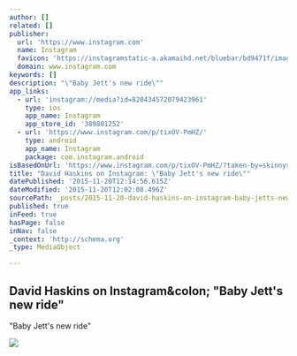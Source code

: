 ```yaml
---
author: []
related: []
publisher:
  url: 'https://www.instagram.com'
  name: Instagram
  favicon: 'https://instagramstatic-a.akamaihd.net/bluebar/bd9471f/images/ico/favicon.ico'
  domain: www.instagram.com
keywords: []
description: "\"Baby Jett's new ride\""
app_links:
  - url: 'instagram://media?id=820434572079423961'
    type: ios
    app_name: Instagram
    app_store_id: '389801252'
  - url: 'https://www.instagram.com/p/tixOV-PmHZ/'
    type: android
    app_name: Instagram
    package: com.instagram.android
isBasedOnUrl: 'https://www.instagram.com/p/tixOV-PmHZ/?taken-by=skinnysc'
title: "David Haskins on Instagram: \"Baby Jett's new ride\""
datePublished: '2015-11-20T12:14:56.615Z'
dateModified: '2015-11-20T12:02:08.496Z'
sourcePath: _posts/2015-11-20-david-haskins-on-instagram-baby-jetts-new-ride.md
published: true
inFeed: true
hasPage: false
inNav: false
_context: 'http://schema.org'
_type: MediaObject

---
```

<article style=""><h1>David Haskins on Instagram&amp;colon; "Baby Jett's new ride"</h1><p>"Baby Jett's new ride"</p><img src="https://scontent.cdninstagram.com/hphotos-prn/t51.2885-15/e15/10693434_565110980282516_1163430628_n.jpg" /></article>
